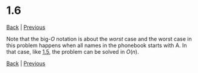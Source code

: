 # 1.6

[Back](README.md) | [Previous](1.5.md)

Note that the big-$O$ notation is about the _worst_ case and the worst case in this problem happens when all names in the phonebook starts with A. In that case, like [1.5](1.5.md), the problem can be solved in $O(n)$.

[Back](README.md) | [Previous](1.5.md)
